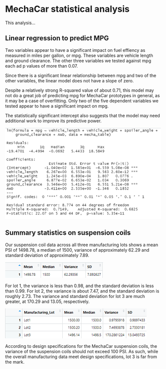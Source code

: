 # MechaCar statistical analysis

This analysis...

## Linear regression to predict MPG
Two variables appear to have a significant impact on fuel effiency as measured in miles per gallon, or mpg. These variables are vehicle length and ground clearance. 
The other three variables we tested against mpg each ad p values of more than 0.07.

Since there is a significant linear relationship between mpg and two of the other variables, the linear model does not have a slope of zero.

Despite a relatively strong R-squared value of about 0.71, this model may not do a great job of predicting mpg for MechaCar prototypes in general, as it may be a case of 
overfitting. Only two of the five dependent variables we tested appear to have a significant impact on mpg. 

The statistically significant intercept also suggests that the model may need additional work to improve its predictive power.

![Screenshot of multiple linear regression model output](lm.png)

## Summary statistics on suspension coils
Our suspension coil data across all three manufacturing lots shows a mean PSI of 1498.78, a median of 1500, variance of approximately 62.29 and standard deviation of
approximately 7.89.

![Table showing summary statistics for PSI data](total_summary.png)

For lot 1, the variance is less than 0.98, and the standard deviation is less than 0.99. For lot 2, the variance is about 7.47, and the standard deviation is roughly 
2.73. The variance and standard deviation for lot 3 are much greater, at 170.29 and 13.05, respectively. 

![Table showing PSI data summary statistics for each of three manufacturing lots](lot_summary.png)

According to design specifications for the MechaCar suspension coils, the variance of the suspension coils should not exceed 100 PSI. As such, while the overall 
manufacturing data meet design specifications, lot 3 is far from the mark.
